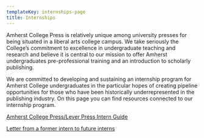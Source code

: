 ```yaml
---
templateKey: internships-page
title: Internships
---
```

Amherst College Press is relatively unique among university presses for being situated in a liberal arts college campus. We take seriously the College’s commitment to excellence in undergraduate teaching and research and believe it is central to our mission to offer Amherst undergraduates pre-professional training and an introduction to scholarly publishing. 

We are committed to developing and sustaining an internship program for Amherst College undergraduates in the particular hopes of creating pipeline opportunities for those who have been historically underrepresented in the publishing industry. On this page you can find resources connected to our internship program.

<a href="assets/acp_lever-intern-guide.pdf">Amherst College Press/Lever Press Intern Guide</a>

<a href="assets/future-intern-letter.pdf">Letter from a former intern to future interns</a>